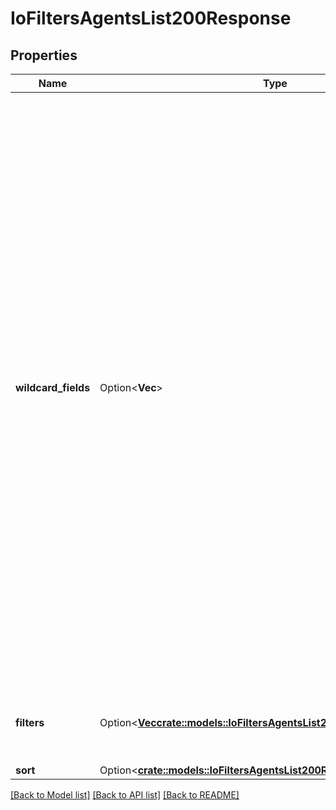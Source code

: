 # IoFiltersAgentsList200Response

## Properties

Name | Type | Description | Notes
------------ | ------------- | ------------- | -------------
**wildcard_fields** | Option<**Vec<String>**> | Array of strings which represent each field which supports \"wildcard\" search. Wildcard search is a mechanism where multiple fields of a record are filtered against one specific filter string. If any one of the supported fields' values matches against the filter string, then the record matches the wildcard filter. Note that for a record to be returned, it must pass the wildcard filter (if there is one) AND the set of standard filters. | [optional]
**filters** | Option<[**Vec<crate::models::IoFiltersAgentsList200ResponseFiltersInner>**](io_filters_agents_list_200_response_filters_inner.md)> | A list of filters available for the record type. | [optional]
**sort** | Option<[**crate::models::IoFiltersAgentsList200ResponseSort**](io_filters_agents_list_200_response_sort.md)> |  | [optional]

[[Back to Model list]](../README.md#documentation-for-models) [[Back to API list]](../README.md#documentation-for-api-endpoints) [[Back to README]](../README.md)


